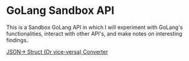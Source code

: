 # GoLang Sandbox API

This is a Sandbox GoLang API in which I will experiment with GoLang's functionalities, interact with other API's, and make notes on interesting findings.

[JSON-> Struct (Or vice-versa) Converter](https://transform.tools/json-to-go)